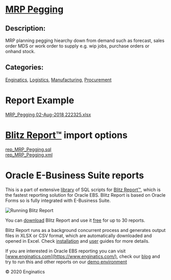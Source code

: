 # [MRP Pegging](https://www.enginatics.com/reports/mrp-pegging/)
## Description: 
MRP planning pegging hiearchy down from demand such as forecast, sales order MDS or work order to supply e.g. wip jobs, purchase orders or onhand stock.
## Categories: 
[Enginatics](https://www.enginatics.com/library/?pg=1&category[]=Enginatics), [Logistics](https://www.enginatics.com/library/?pg=1&category[]=Logistics), [Manufacturing](https://www.enginatics.com/library/?pg=1&category[]=Manufacturing), [Procurement](https://www.enginatics.com/library/?pg=1&category[]=Procurement)
# Report Example
[MRP_Pegging 02-Aug-2018 222325.xlsx](https://www.enginatics.com/example/mrp-pegging/)
# [Blitz Report™](https://www.enginatics.com/blitz-report/) import options
[rep_MRP_Pegging.sql](https://www.enginatics.com/export/mrp-pegging/)\
[rep_MRP_Pegging.xml](https://www.enginatics.com/xml/mrp-pegging/)
# Oracle E-Business Suite reports

This is a part of extensive [library](https://www.enginatics.com/library/) of SQL scripts for [Blitz Report™](https://www.enginatics.com/blitz-report/), which is the fastest reporting solution for Oracle EBS. Blitz Report is based on Oracle Forms so is fully integrated with E-Business Suite. 

![Running Blitz Report](https://www.enginatics.com/wp-content/uploads/2018/01/Running-blitz-report.png) 

You can [download](https://www.enginatics.com/download/) Blitz Report and use it [free](https://www.enginatics.com/pricing/) for up to 30 reports. 

Blitz Report runs as a background concurrent process and generates output files in XLSX or CSV format, which are automatically downloaded and opened in Excel. Check [installation](https://www.enginatics.com/installation-guide/) and [user](https://www.enginatics.com/user-guide/) guides for more details.

If you are interested in Oracle EBS reporting you can visit [www.enginatics.com](https://www.enginatics.com/), check our [blog](https://www.enginatics.com/blog/) and try to run this and other reports on our [demo environment](http://demo.enginatics.com/)

© 2020 Enginatics